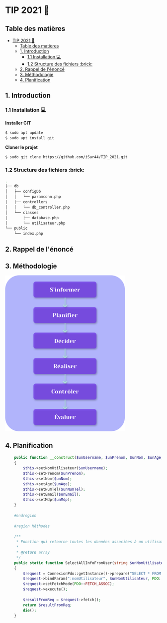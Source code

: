 # TIP 2021 :page_with_curl:

## Table des matières

- [TIP 2021 :page_with_curl:](#tip-2021-page_with_curl)
  - [Table des matières](#table-des-matières)
  - [1. Introduction](#1-introduction)
    - [1.1 Installation :computer:](#11-installation-computer)
    - [1.2 Structure des fichiers :brick:](#12-structure-des-fichiers-brick)
  - [2. Rappel de l'énoncé](#2-rappel-de-lénoncé)
  - [3. Méthodologie](#3-méthodologie)
  - [4. Planification](#4-planification)

## 1. Introduction

### 1.1 Installation :computer:

**Installer GIT**

```sh
$ sudo apt update
$ sudo apt install git
```

**Cloner le projet**

```sh
$ sudo git clone https://github.com/iSar44/TIP_2021.git
```

### 1.2 Structure des fichiers :brick:

```sh
.
├── db
│   ├── configDb
│   │   └── paramconn.php
│   ├── controllers
│   │   └── db_controller.php
│   └── classes
│       ├── database.php
│       └── utilisateur.php
└── public
    └── index.php
```

## 2. Rappel de l'énoncé

## 3. Méthodologie

<img src="./ressources/methodologie.svg" style="height: 500px;">

## 4. Planification

```php
    public function __construct($unUsername, $unPrenom, $unNom, $unAge, $unNumTel, $unEmail, $unMdp)
    {
        $this->setNomUtilisateur($unUsername);
        $this->setPrenom($unPrenom);
        $this->setNom($unNom);
        $this->setAge($unAge);
        $this->setNumTel($unNumTel);
        $this->setEmail($unEmail);
        $this->setMdp($unMdp);
    }

    #endregion

    #region Méthodes

    /**
     * Fonction qui retourne toutes les données associées à un utilisateur
     *
     * @return array
     */
    public static function SelectAllInfoFromUser(string $unNomUtilisateur): array
    {
        $request = ConnexionPdo::getInstance()->prepare("SELECT * FROM utilisateur WHERE nomUtilisateur = :nomUtilisateur");
        $request->bindParam(":nomUtilisateur", $unNomUtilisateur, PDO::PARAM_STR, 45);
        $request->setFetchMode(PDO::FETCH_ASSOC);
        $request->execute();

        $resultFromReq = $request->fetch();
        return $resultFromReq;
        die();
    }
```
